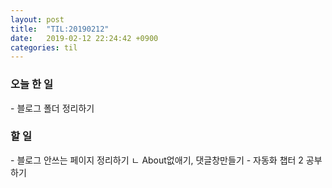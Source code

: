 ```yaml
---
layout: post
title:  "TIL:20190212"
date:   2019-02-12 22:24:42 +0900
categories: til
---
```

<h3> 오늘 한 일 </h3>
 -  블로그 폴더 정리하기  
  
<h3> 할 일 </h3>
 - 블로그 안쓰는 페이지 정리하기  
   ㄴ  About없애기, 댓글창만들기   
 - 자동화 챕터 2 공부하기  
